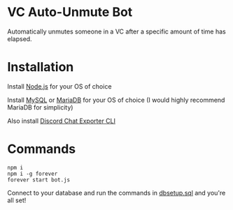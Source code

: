 # VC Auto-Unmute Bot
Automatically unmutes someone in a VC after a specific amount of time has elapsed.

# Installation
Install [Node.js](https://nodejs.org/) for your OS of choice

Install [MySQL](https://www.mysql.com/downloads/) or [MariaDB](https://mariadb.org/download/) for your OS of choice (I would highly recommend MariaDB for simplicity)

Also install [Discord Chat Exporter CLI](https://github.com/Tyrrrz/DiscordChatExporter)

# Commands
```
npm i
npm i -g forever
forever start bot.js
```

Connect to your database and run the commands in [dbsetup.sql](./dbsetup.sql) and you're all set!
